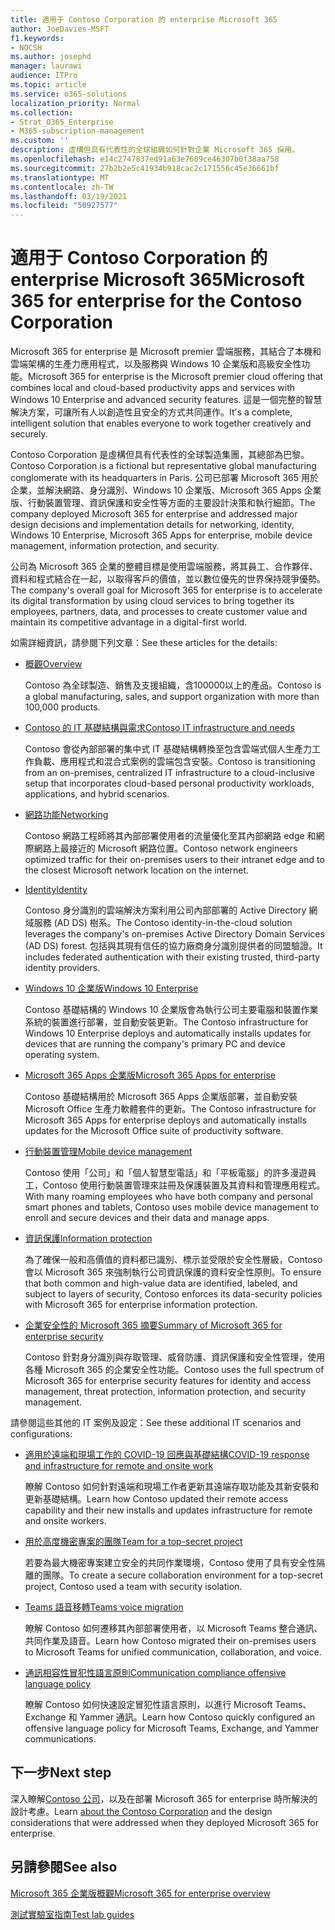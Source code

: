 ```yaml
---
title: 適用于 Contoso Corporation 的 enterprise Microsoft 365
author: JoeDavies-MSFT
f1.keywords:
- NOCSH
ms.author: josephd
manager: laurawi
audience: ITPro
ms.topic: article
ms.service: o365-solutions
localization_priority: Normal
ms.collection:
- Strat_O365_Enterprise
- M365-subscription-management
ms.custom: ''
description: 虛構但具有代表性的全球組織如何針對企業 Microsoft 365 採用。
ms.openlocfilehash: e14c2747837ed91a63e7609ce46307b0f38aa758
ms.sourcegitcommit: 27b2b2e5c41934b918cac2c171556c45e36661bf
ms.translationtype: MT
ms.contentlocale: zh-TW
ms.lasthandoff: 03/19/2021
ms.locfileid: "50927577"
---
```

# <a name="microsoft-365-for-enterprise-for-the-contoso-corporation"></a><span data-ttu-id="c69c4-103">適用于 Contoso Corporation 的 enterprise Microsoft 365</span><span class="sxs-lookup"><span data-stu-id="c69c4-103">Microsoft 365 for enterprise for the Contoso Corporation</span></span>

<span data-ttu-id="c69c4-104">Microsoft 365 for enterprise 是 Microsoft premier 雲端服務，其結合了本機和雲端架構的生產力應用程式，以及服務與 Windows 10 企業版和高級安全性功能。</span><span class="sxs-lookup"><span data-stu-id="c69c4-104">Microsoft 365 for enterprise is the Microsoft premier cloud offering that combines local and cloud-based productivity apps and services with Windows 10 Enterprise and advanced security features.</span></span> <span data-ttu-id="c69c4-105">這是一個完整的智慧解決方案，可讓所有人以創造性且安全的方式共同運作。</span><span class="sxs-lookup"><span data-stu-id="c69c4-105">It's a complete, intelligent solution that enables everyone to work together creatively and securely.</span></span>

<span data-ttu-id="c69c4-106">Contoso Corporation 是虛構但具有代表性的全球製造集團，其總部為巴黎。</span><span class="sxs-lookup"><span data-stu-id="c69c4-106">Contoso Corporation is a fictional but representative global manufacturing conglomerate with its headquarters in Paris.</span></span> <span data-ttu-id="c69c4-107">公司已部署 Microsoft 365 用於企業，並解決網路、身分識別、Windows 10 企業版、Microsoft 365 Apps 企業版、行動裝置管理、資訊保護和安全性等方面的主要設計決策和執行細節。</span><span class="sxs-lookup"><span data-stu-id="c69c4-107">The company deployed Microsoft 365 for enterprise and addressed major design decisions and implementation details for networking, identity, Windows 10 Enterprise, Microsoft 365 Apps for enterprise, mobile device management, information protection, and security.</span></span>

<span data-ttu-id="c69c4-108">公司為 Microsoft 365 企業的整體目標是使用雲端服務，將其員工、合作夥伴、資料和程式結合在一起，以取得客戶的價值，並以數位優先的世界保持競爭優勢。</span><span class="sxs-lookup"><span data-stu-id="c69c4-108">The company's overall goal for Microsoft 365 for enterprise is to accelerate its digital transformation by using cloud services to bring together its employees, partners, data, and processes to create customer value and maintain its competitive advantage in a digital-first world.</span></span>

<span data-ttu-id="c69c4-109">如需詳細資訊，請參閱下列文章：</span><span class="sxs-lookup"><span data-stu-id="c69c4-109">See these articles for the details:</span></span>

- [<span data-ttu-id="c69c4-110">概觀</span><span class="sxs-lookup"><span data-stu-id="c69c4-110">Overview</span></span>](contoso-overview.md)

  <span data-ttu-id="c69c4-111">Contoso 為全球製造、銷售及支援組織，含100000以上的產品。</span><span class="sxs-lookup"><span data-stu-id="c69c4-111">Contoso is a global manufacturing, sales, and support organization with more than 100,000 products.</span></span>

- [<span data-ttu-id="c69c4-112">Contoso 的 IT 基礎結構與需求</span><span class="sxs-lookup"><span data-stu-id="c69c4-112">Contoso IT infrastructure and needs</span></span>](contoso-infra-needs.md)

  <span data-ttu-id="c69c4-113">Contoso 會從內部部署的集中式 IT 基礎結構轉換至包含雲端式個人生產力工作負載、應用程式和混合式案例的雲端包含安裝。</span><span class="sxs-lookup"><span data-stu-id="c69c4-113">Contoso is transitioning from an on-premises, centralized IT infrastructure to a cloud-inclusive setup that incorporates cloud-based personal productivity workloads, applications, and hybrid scenarios.</span></span>

- [<span data-ttu-id="c69c4-114">網路功能</span><span class="sxs-lookup"><span data-stu-id="c69c4-114">Networking</span></span>](contoso-networking.md)

  <span data-ttu-id="c69c4-115">Contoso 網路工程師將其內部部署使用者的流量優化至其內部網路 edge 和網際網路上最接近的 Microsoft 網路位置。</span><span class="sxs-lookup"><span data-stu-id="c69c4-115">Contoso network engineers optimized traffic for their on-premises users to their intranet edge and to the closest Microsoft network location on the internet.</span></span>

- [<span data-ttu-id="c69c4-116">Identity</span><span class="sxs-lookup"><span data-stu-id="c69c4-116">Identity</span></span>](contoso-identity.md)

  <span data-ttu-id="c69c4-117">Contoso 身分識別的雲端解決方案利用公司內部部署的 Active Directory 網域服務 (AD DS) 樹系。</span><span class="sxs-lookup"><span data-stu-id="c69c4-117">The Contoso identity-in-the-cloud solution leverages the company's on-premises Active Directory Domain Services (AD DS) forest.</span></span> <span data-ttu-id="c69c4-118">包括與其現有信任的協力廠商身分識別提供者的同盟驗證。</span><span class="sxs-lookup"><span data-stu-id="c69c4-118">It includes federated authentication with their existing trusted, third-party identity providers.</span></span>

- [<span data-ttu-id="c69c4-119">Windows 10 企業版</span><span class="sxs-lookup"><span data-stu-id="c69c4-119">Windows 10 Enterprise</span></span>](contoso-win10.md)

  <span data-ttu-id="c69c4-120">Contoso 基礎結構的 Windows 10 企業版會為執行公司主要電腦和裝置作業系統的裝置進行部署，並自動安裝更新。</span><span class="sxs-lookup"><span data-stu-id="c69c4-120">The Contoso infrastructure for Windows 10 Enterprise deploys and automatically installs updates for devices that are running the company's primary PC and device operating system.</span></span>

- [<span data-ttu-id="c69c4-121">Microsoft 365 Apps 企業版</span><span class="sxs-lookup"><span data-stu-id="c69c4-121">Microsoft 365 Apps for enterprise</span></span>](contoso-o365pp.md)

  <span data-ttu-id="c69c4-122">Contoso 基礎結構用於 Microsoft 365 Apps 企業版部署，並自動安裝 Microsoft Office 生產力軟體套件的更新。</span><span class="sxs-lookup"><span data-stu-id="c69c4-122">The Contoso infrastructure for Microsoft 365 Apps for enterprise deploys and automatically installs updates for the Microsoft Office suite of productivity software.</span></span>

- [<span data-ttu-id="c69c4-123">行動裝置管理</span><span class="sxs-lookup"><span data-stu-id="c69c4-123">Mobile device management</span></span>](contoso-mdm.md)

  <span data-ttu-id="c69c4-124">Contoso 使用「公司」和「個人智慧型電話」和「平板電腦」的許多漫遊員工，Contoso 使用行動裝置管理來註冊及保護裝置及其資料和管理應用程式。</span><span class="sxs-lookup"><span data-stu-id="c69c4-124">With many roaming employees who have both company and personal smart phones and tablets, Contoso uses mobile device management to enroll and secure devices and their data and manage apps.</span></span>

- [<span data-ttu-id="c69c4-125">資訊保護</span><span class="sxs-lookup"><span data-stu-id="c69c4-125">Information protection</span></span>](contoso-info-protect.md)

  <span data-ttu-id="c69c4-126">為了確保一般和高價值的資料都已識別、標示並受限於安全性層級，Contoso 會以 Microsoft 365 來強制執行公司資訊保護的資料安全性原則。</span><span class="sxs-lookup"><span data-stu-id="c69c4-126">To ensure that both common and high-value data are identified, labeled, and subject to layers of security, Contoso enforces its data-security policies with Microsoft 365 for enterprise information protection.</span></span>

- [<span data-ttu-id="c69c4-127">企業安全性的 Microsoft 365 摘要</span><span class="sxs-lookup"><span data-stu-id="c69c4-127">Summary of Microsoft 365 for enterprise security</span></span>](contoso-security-summary.md)

  <span data-ttu-id="c69c4-128">Contoso 針對身分識別與存取管理、威脅防護、資訊保護和安全性管理，使用各種 Microsoft 365 的企業安全性功能。</span><span class="sxs-lookup"><span data-stu-id="c69c4-128">Contoso uses the full spectrum of Microsoft 365 for enterprise security features for identity and access management, threat protection, information protection, and security management.</span></span>

<span data-ttu-id="c69c4-129">請參閱這些其他的 IT 案例及設定：</span><span class="sxs-lookup"><span data-stu-id="c69c4-129">See these additional IT scenarios and configurations:</span></span>

- [<span data-ttu-id="c69c4-130">適用於遠端和現場工作的 COVID-19 回應與基礎結構</span><span class="sxs-lookup"><span data-stu-id="c69c4-130">COVID-19 response and infrastructure for remote and onsite work</span></span>](../solutions/contoso-remote-onsite-work.md)

  <span data-ttu-id="c69c4-131">瞭解 Contoso 如何針對遠端和現場工作者更新其遠端存取功能及其新安裝和更新基礎結構。</span><span class="sxs-lookup"><span data-stu-id="c69c4-131">Learn how Contoso updated their remote access capability and their new installs and updates infrastructure for remote and onsite workers.</span></span>

- [<span data-ttu-id="c69c4-132">用於高度機密專案的團隊</span><span class="sxs-lookup"><span data-stu-id="c69c4-132">Team for a top-secret project</span></span>](../solutions/contoso-team-for-top-secret-project.md)

  <span data-ttu-id="c69c4-133">若要為最大機密專案建立安全的共同作業環境，Contoso 使用了具有安全性隔離的團隊。</span><span class="sxs-lookup"><span data-stu-id="c69c4-133">To create a secure collaboration environment for a top-secret project, Contoso used a team with security isolation.</span></span>

- [<span data-ttu-id="c69c4-134">Teams 語音移轉</span><span class="sxs-lookup"><span data-stu-id="c69c4-134">Teams voice migration</span></span>](/MicrosoftTeams/voice-case-study-overview)

  <span data-ttu-id="c69c4-135">瞭解 Contoso 如何遷移其內部部署使用者，以 Microsoft Teams 整合通訊、共同作業及語音。</span><span class="sxs-lookup"><span data-stu-id="c69c4-135">Learn how Contoso migrated their on-premises users to Microsoft Teams for unified communication, collaboration, and voice.</span></span>

- [<span data-ttu-id="c69c4-136">通訊相容性冒犯性語言原則</span><span class="sxs-lookup"><span data-stu-id="c69c4-136">Communication compliance offensive language policy</span></span>](../compliance/communication-compliance-case-study.md)

  <span data-ttu-id="c69c4-137">瞭解 Contoso 如何快速設定冒犯性語言原則，以進行 Microsoft Teams、Exchange 和 Yammer 通訊。</span><span class="sxs-lookup"><span data-stu-id="c69c4-137">Learn how Contoso quickly configured an offensive language policy for Microsoft Teams, Exchange, and Yammer communications.</span></span>

## <a name="next-step"></a><span data-ttu-id="c69c4-138">下一步</span><span class="sxs-lookup"><span data-stu-id="c69c4-138">Next step</span></span>

<span data-ttu-id="c69c4-139">深入瞭解[Contoso 公司](contoso-overview.md)，以及在部署 Microsoft 365 for enterprise 時所解決的設計考慮。</span><span class="sxs-lookup"><span data-stu-id="c69c4-139">Learn [about the Contoso Corporation](contoso-overview.md) and the design considerations that were addressed when they deployed Microsoft 365 for enterprise.</span></span>


## <a name="see-also"></a><span data-ttu-id="c69c4-140">另請參閱</span><span class="sxs-lookup"><span data-stu-id="c69c4-140">See also</span></span>

[<span data-ttu-id="c69c4-141">Microsoft 365 企業版概觀</span><span class="sxs-lookup"><span data-stu-id="c69c4-141">Microsoft 365 for enterprise overview</span></span>](microsoft-365-overview.md)

[<span data-ttu-id="c69c4-142">測試實驗室指南</span><span class="sxs-lookup"><span data-stu-id="c69c4-142">Test lab guides</span></span>](m365-enterprise-test-lab-guides.md)